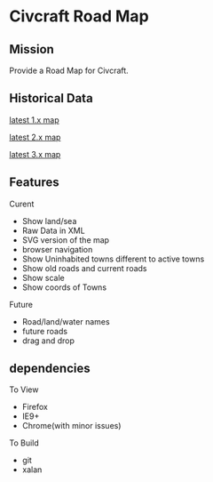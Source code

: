 Civcraft Road Map
=========================

Mission
-------

Provide a Road Map for Civcraft.

Historical Data
---------------

[latest 1.x map](http://i.imgur.com/AtJ5c.jpg)

[latest 2.x map](http://www.hpoom.co.uk/CivCraft/map.php)

[latest 3.x map](http://strongman332.github.io/Civcraft-Road-Map/)

Features
--------

Curent
- Show land/sea
- Raw Data in XML
- SVG version of the map
- browser navigation
- Show Uninhabited towns different to active towns
- Show old roads and current roads
- Show scale
- Show coords of Towns

Future
- Road/land/water names
- future roads
- drag and drop

dependencies
------------

To View
- Firefox
- IE9+
- Chrome(with minor issues)

To Build
- git
- xalan
